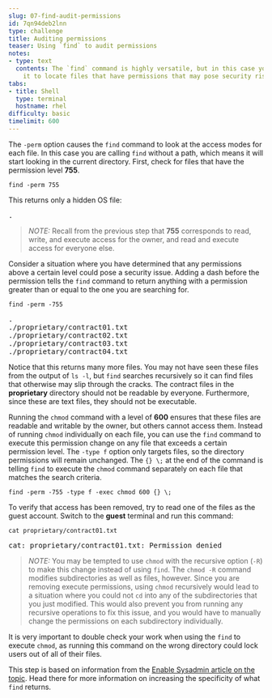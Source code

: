 ```yaml
---
slug: 07-find-audit-permissions
id: 7qn94deb2lnn
type: challenge
title: Auditing permissions
teaser: Using `find` to audit permissions
notes:
- type: text
  contents: The `find` command is highly versatile, but in this case you will be using
    it to locate files that have permissions that may pose security risks.
tabs:
- title: Shell
  type: terminal
  hostname: rhel
difficulty: basic
timelimit: 600
---
```

The `-perm` option causes the `find` command to look at the access modes for each file. In this case you are calling `find` without a path, which means it will start looking in the current directory. First, check for files that have the permission level __755__.

```
find -perm 755
```

This returns only a hidden OS file:

<pre class=file>
.
</pre>

>_NOTE:_ Recall from the previous step that __755__ corresponds to read, write, and execute access for the owner, and read and execute access for everyone else.

Consider a situation where you have determined that any permissions above a certain level could pose a security issue. Adding a dash before the permission tells the `find` command to return anything with a permission greater than or equal to the one you are searching for.

```
find -perm -755
```

<pre class=file>
.
./proprietary/contract01.txt
./proprietary/contract02.txt
./proprietary/contract03.txt
./proprietary/contract04.txt
</pre>

Notice that this returns many more files. You may not have seen these files from the output of `ls -l`, but `find` searches recursively so it can find files that otherwise may slip through the cracks. The contract files in the  __proprietary__ directory should not be readable by everyone. Furthermore, since these are text files, they should not be executable.

Running the `chmod` command with a level of __600__ ensures that these files are readable and writable by the owner, but others cannot access them. Instead of running `chmod` individually on each file, you can use the `find` command to execute this permission change on any file that exceeds a certain permission level. The `-type f` option only targets files, so the directory permissions will remain unchanged. The `{} \;` at the end of the command is telling `find` to execute the `chmod` command separately on each file that matches the search criteria.

```
find -perm -755 -type f -exec chmod 600 {} \;
```

To verify that access has been removed, try to read one of the files as the guest account. Switch to the __guest__ terminal and run this command:

```
cat proprietary/contract01.txt
```

<pre class=file>
cat: proprietary/contract01.txt: Permission denied
</pre>

>_NOTE:_ You may be tempted to use `chmod` with the recursive option (`-R`) to make this change instead of using `find`. The `chmod -R` command modifies subdirectories  as well as files, however. Since you are removing execute permissions, using `chmod` recursively would lead to a situation where you could not `cd` into any of the subdirectories that you just modified. This would also prevent you from running any recursive operations to fix this issue, and you would have to manually change the permissions on each subdirectory individually.

It is very important to double check your work when using the `find` to execute `chmod`, as running this command on the wrong directory could lock users out of all of their files.

This step is based on information from the [Enable Sysadmin article on the topic](https://www.redhat.com/sysadmin/audit-permissions-find). Head there for more information on increasing the specificity of what `find` returns.
